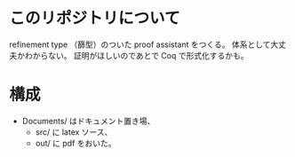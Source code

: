 # このリポジトリについて
refinement type （篩型）のついた proof assistant をつくる。
体系として大丈夫かわからない。
証明がほしいのであとで Coq で形式化するかも。

# 構成
- Documents/ はドキュメント置き場、
  - src/ に latex ソース、
  - out/ に pdf をおいた。
